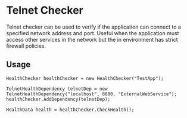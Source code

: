 # Telnet Checker

Telnet checker can be used to verify if the application can connect to a
specified network address and port. Useful when the application must access
other services in the network but the in environment has strict firewall policies.

## Usage
```
HealthChecker healthChecker = new HealthChecker("TestApp");

TelnetHealthDependency telnetDep = new TelnetHealthDependency("localhost", 8080, "ExternalWebService");
healthChecker.AddDependency(telnetDep);

HealthData health = healthChecker.CheckHealth();
```
